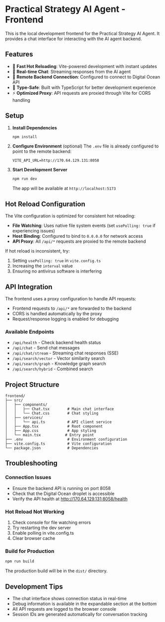 # Practical Strategy AI Agent - Frontend

This is the local development frontend for the Practical Strategy AI Agent. It provides a chat interface for interacting with the AI agent backend.

## Features

- 🚀 **Fast Hot Reloading**: Vite-powered development with instant updates
- 💬 **Real-time Chat**: Streaming responses from the AI agent
- 🔗 **Remote Backend Connection**: Configured to connect to Digital Ocean API
- 🎯 **Type-Safe**: Built with TypeScript for better development experience
- ⚡ **Optimized Proxy**: API requests are proxied through Vite for CORS handling

## Setup

1. **Install Dependencies**
   ```bash
   npm install
   ```

2. **Configure Environment** (optional)
   The `.env` file is already configured to point to the remote backend:
   ```
   VITE_API_URL=http://170.64.129.131:8058
   ```

3. **Start Development Server**
   ```bash
   npm run dev
   ```

   The app will be available at `http://localhost:5173`

## Hot Reload Configuration

The Vite configuration is optimized for consistent hot reloading:

- **File Watching**: Uses native file system events (set `usePolling: true` if experiencing issues)
- **Host Binding**: Configured to bind to `0.0.0.0` for network access
- **API Proxy**: All `/api/*` requests are proxied to the remote backend

If hot reload is inconsistent, try:
1. Setting `usePolling: true` in `vite.config.ts`
2. Increasing the `interval` value
3. Ensuring no antivirus software is interfering

## API Integration

The frontend uses a proxy configuration to handle API requests:
- Frontend requests to `/api/*` are forwarded to the backend
- CORS is handled automatically by the proxy
- Request/response logging is enabled for debugging

### Available Endpoints

- `/api/health` - Check backend health status
- `/api/chat` - Send chat messages
- `/api/chat/stream` - Streaming chat responses (SSE)
- `/api/search/vector` - Vector similarity search
- `/api/search/graph` - Knowledge graph search
- `/api/search/hybrid` - Combined search

## Project Structure

```
frontend/
├── src/
│   ├── components/
│   │   ├── Chat.tsx        # Main chat interface
│   │   └── Chat.css        # Chat styling
│   ├── services/
│   │   └── api.ts          # API client service
│   ├── App.tsx             # Root component
│   ├── App.css             # App styling
│   └── main.tsx           # Entry point
├── .env                    # Environment configuration
├── vite.config.ts          # Vite configuration
└── package.json            # Dependencies
```

## Troubleshooting

### Connection Issues
- Ensure the backend API is running on port 8058
- Check that the Digital Ocean droplet is accessible
- Verify the API health at http://170.64.129.131:8058/health

### Hot Reload Not Working
1. Check console for file watching errors
2. Try restarting the dev server
3. Enable polling in vite.config.ts
4. Clear browser cache

### Build for Production
```bash
npm run build
```

The production build will be in the `dist/` directory.

## Development Tips

- The chat interface shows connection status in real-time
- Debug information is available in the expandable section at the bottom
- All API requests are logged to the browser console
- Session IDs are generated automatically for conversation tracking